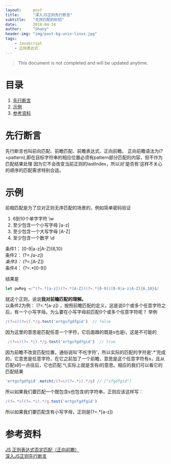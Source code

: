 ```yaml
---
layout:     post
title:      "深入JS正则先行断言"
subtitle:   "无序匹配的妙招"
date:       2018-04-24
author:     "Shany"
header-img: "img/post-bg-unix-linux.jpg"
tags:
    - JavaScript 
    - 正则表达式 
---
```


> This document is not completed and will be updated anytime.


# 目录

1. [先行断言](#先行断言)
2. [示例](#示例)
3. [参考资料](#参考资料)


# 先行断言

先行断言也叫前向匹配、前瞻匹配、前瞻表达式、正向前瞻。
正向前瞻语法为(?=pattern),即在目标字符串的相应位置必须有pattern部分匹配的内容，但不作为匹配结果处理
因为它不会改变当前正则的lastIndex，所以对‘是否有’这样不关心的顺序的匹配需求特别合适。

# 示例
前相匹配是为了应对正则无序匹配的场景的，例如简单密码验证

1. 6到10个单字字符 \w
2. 至少包含一个小写字母 [a-z]
3. 至少包含一个大写字母 [A-Z]
4. 至少包含一个数字 \d


条件1： [0-9|a-z|A-Z]{6,10} <br/>
条件2： (?=.*[a-z]) <br/>
条件3： (?=.*[A-Z]) <br/>
条件4： (?=.*[0-9]) <br/>

结果是
```js
let pwReg =/^(?=.*[a-z])(?=.*[A-Z])(?=.*[0-9])[0-9|a-z|A-Z]{6,10}$/
```
就这个正则，说说<b>我对前瞻匹配的理解。</b><br/>
以条件2为例：
(?=.*[a-z]) ，按照前瞻匹配的定义，这是说0个或多个任意字符之后，有一个小写字母。为么要在小写字母前匹配0个或多个任意字符呢？
举例
```js
/(?=s)(?=i).*/g.test('ertgsfgdfgid')  // false
```
因为这里的意思是匹配任意一个字符，它后面跟的既是s也是i，这是不可能的
```js
 /(?=s)(?=.*i).*/g.test('ertgsfgdfgid')  // true
```
因为前瞻不改变匹配位置，通俗说叫‘不吃字符’，所以实际的匹配的字符是‘.*’完成的，它意思是任意字符，在它之前加了一个前瞻，意思是这个任意字符有s，且从匹配s的一点往后，它也匹配.*i,实际上就是含有i的意思。相应的我们可以看它的匹配结果
```js
'ertgsfgdfgid'.match(/(?=s)(?=.*i).*/g) // ["sfgdfgid"]
```
所以如果我们要匹配一个既包含s也包含i的字符串，正则应该这样写：
```js
/(?=.*s)(?=.*i).*/g.test('ertgsfgdfgid')
```
所以如果我们要匹配含有小写字母，正则是(?=.*[a-z])

# 参考资料

[JS 正则表达式否定匹配（正向前瞻）](https://www.cnblogs.com/dong-xu/p/6926064.html) <br/>
[深入JS正则先行断言](https://www.cnblogs.com/JuFoFu/p/8267184.html)

